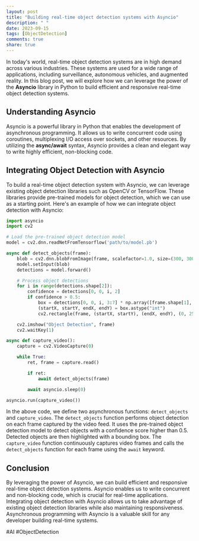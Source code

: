 ```yaml
---
layout: post
title: "Building real-time object detection systems with Asyncio"
description: " "
date: 2023-09-15
tags: [ObjectDetection]
comments: true
share: true
---
```


In today's world, real-time object detection systems are in high demand across various industries. These systems are used for a wide range of applications, including surveillance, autonomous vehicles, and augmented reality. In this blog post, we will explore how we can leverage the power of the **Asyncio** library in Python to build efficient and responsive real-time object detection systems.

## Understanding Asyncio

Asyncio is a powerful library in Python that enables the development of asynchronous programming. It allows us to write concurrent code using coroutines, multiplexing I/O access over sockets, and other resources. By utilizing the **async/await** syntax, Asyncio provides a clean and elegant way to write highly efficient, non-blocking code.

## Integrating Object Detection with Asyncio

To build a real-time object detection system with Asyncio, we can leverage existing object detection libraries such as OpenCV or TensorFlow. These libraries provide pre-trained models for object detection, which we can use as a starting point. Here's an example of how we can integrate object detection with Asyncio:

```python
import asyncio
import cv2

# Load the pre-trained object detection model
model = cv2.dnn.readNetFromTensorflow('path/to/model.pb')

async def detect_objects(frame):
    blob = cv2.dnn.blobFromImage(frame, scalefactor=1.0, size=(300, 300), mean=(127.5, 127.5, 127.5), swapRB=True, crop=False)
    model.setInput(blob)
    detections = model.forward()

    # Process object detections
    for i in range(detections.shape[2]):
        confidence = detections[0, 0, i, 2]
        if confidence > 0.5:
            box = detections[0, 0, i, 3:7] * np.array([frame.shape[1], frame.shape[0], frame.shape[1], frame.shape[0]])
            (startX, startY, endX, endY) = box.astype("int")
            cv2.rectangle(frame, (startX, startY), (endX, endY), (0, 255, 0), 2)

    cv2.imshow("Object Detection", frame)
    cv2.waitKey(1)

async def capture_video():
    capture = cv2.VideoCapture(0)

    while True:
        ret, frame = capture.read()

        if ret:
            await detect_objects(frame)

        await asyncio.sleep(0)

asyncio.run(capture_video())
```

In the above code, we define two asynchronous functions: `detect_objects` and `capture_video`. The `detect_objects` function performs object detection on each frame captured by the video feed. It uses the pre-trained object detection model to detect objects with a confidence score higher than 0.5. Detected objects are then highlighted with a bounding box. The `capture_video` function continuously captures video frames and calls the `detect_objects` function for each frame using the `await` keyword.

## Conclusion

By leveraging the power of Asyncio, we can build efficient and responsive real-time object detection systems. Asyncio enables us to write concurrent and non-blocking code, which is crucial for real-time applications. Integrating object detection with Asyncio allows us to take advantage of existing object detection libraries while also maintaining responsiveness. Asynchronous programming with Asyncio is a valuable skill for any developer building real-time systems.

#AI #ObjectDetection